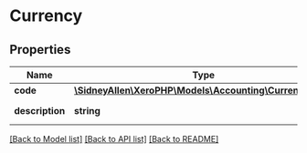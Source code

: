 # Currency

## Properties
Name | Type | Description | Notes
------------ | ------------- | ------------- | -------------
**code** | [**\SidneyAllen\XeroPHP\Models\Accounting\CurrencyCode**](CurrencyCode.md) |  | [optional] 
**description** | **string** | Name of Currency | [optional] 

[[Back to Model list]](../README.md#documentation-for-models) [[Back to API list]](../README.md#documentation-for-api-endpoints) [[Back to README]](../README.md)


